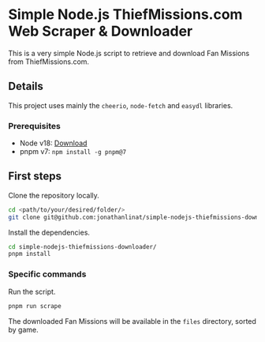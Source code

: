 # Simple Node.js ThiefMissions.com Web Scraper & Downloader

This is a very simple Node.js script to retrieve and download Fan Missions from ThiefMissions.com.

## Details

This project uses mainly the `cheerio`, `node-fetch` and `easydl` libraries.

### Prerequisites

- Node v18: [Download](https://nodejs.org/en/download/)
- pnpm v7: `npm install -g pnpm@7`

## First steps

Clone the repository locally.

```bash
cd <path/to/your/desired/folder/>
git clone git@github.com:jonathanlinat/simple-nodejs-thiefmissions-downloader.git
```

Install the dependencies.

```bash
cd simple-nodejs-thiefmissions-downloader/
pnpm install
```

### Specific commands

Run the script.

```bash
pnpm run scrape
```

The downloaded Fan Missions will be available in the `files` directory, sorted by game.
